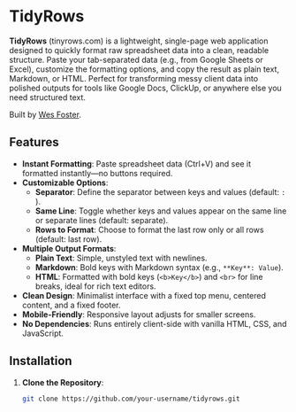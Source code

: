 # TidyRows

**TidyRows** (tinyrows.com) is a lightweight, single-page web application designed to quickly format raw spreadsheet data into a clean, readable structure. Paste your tab-separated data (e.g., from Google Sheets or Excel), customize the formatting options, and copy the result as plain text, Markdown, or HTML. Perfect for transforming messy client data into polished outputs for tools like Google Docs, ClickUp, or anywhere else you need structured text.

Built by [Wes Foster](https://wesfoster.com).

## Features

- **Instant Formatting**: Paste spreadsheet data (Ctrl+V) and see it formatted instantly—no buttons required.
- **Customizable Options**:
  - **Separator**: Define the separator between keys and values (default: `: `).
  - **Same Line**: Toggle whether keys and values appear on the same line or separate lines (default: separate).
  - **Rows to Format**: Choose to format the last row only or all rows (default: last row).
- **Multiple Output Formats**:
  - **Plain Text**: Simple, unstyled text with newlines.
  - **Markdown**: Bold keys with Markdown syntax (e.g., `**Key**: Value`).
  - **HTML**: Formatted with bold keys (`<b>Key</b>`) and `<br>` for line breaks, ideal for rich text editors.
- **Clean Design**: Minimalist interface with a fixed top menu, centered content, and a fixed footer.
- **Mobile-Friendly**: Responsive layout adjusts for smaller screens.
- **No Dependencies**: Runs entirely client-side with vanilla HTML, CSS, and JavaScript.

## Installation

1. **Clone the Repository**:
   ```bash
   git clone https://github.com/your-username/tidyrows.git
